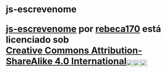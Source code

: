 # js-escrevenome<p xmlns:cc="http://creativecommons.org/ns#" xmlns:dct="http://purl.org/dc/terms/"><a property="dct:title" rel="cc:attributionURL" href="https://rebeca170.github.io/js-escrevenome/">js-escrevenome</a> por <a rel="cc:attributionURL dct:creator" property="cc:attributionName" href="https://github.com/rebeca170/js-escrevenome">rebeca170</a> está licenciado sob <a href="https://creativecommons.org/licenses/by-sa/4.0/?ref=chooser-v1" target="_blank" rel="licença noopener noreferrer" style="display:inline-block;" >Creative Commons Attribution-ShareAlike 4.0 International<img style="height:22px!important; margem-esquerda: 3px; vertical-align:text-bottom;" src="https://mirrors.creativecommons.org/presskit/icons/cc.svg?ref=chooser-v1" alt=""><img style="height:22px!important; margem-esquerda: 3px; vertical-align:text-bottom;" src="https://mirrors.creativecommons.org/presskit/icons/by.svg?ref=chooser-v1" alt=""><img style="height:22px!important; margem-esquerda: 3px; vertical-align:text-bottom;" src="https://mirrors.creativecommons.org/presskit/icons/sa.svg?ref=chooser-v1" alt=""></a></p>
